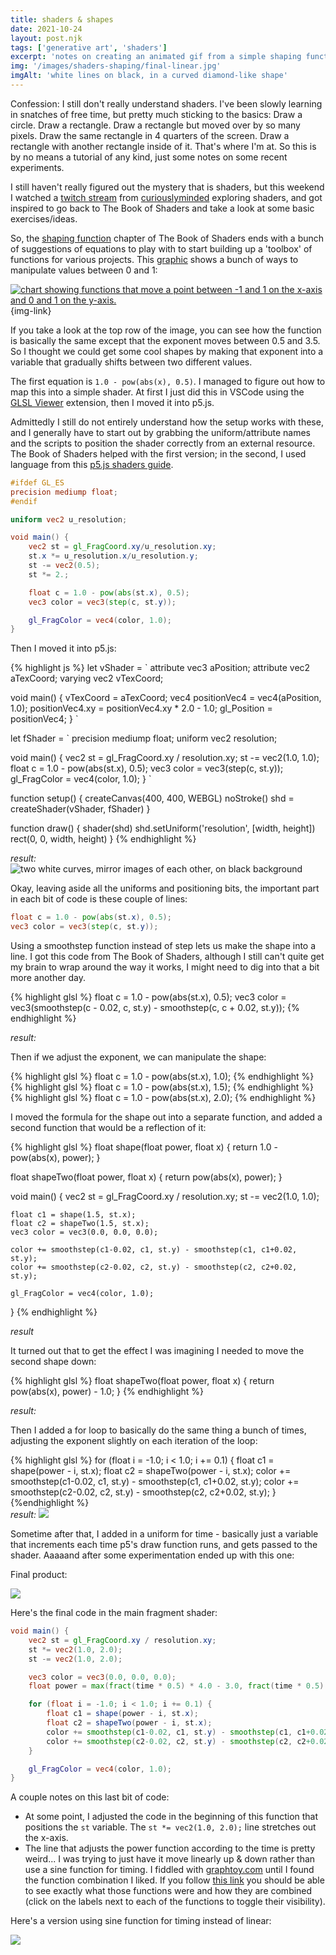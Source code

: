 ```yaml
---
title: shaders & shapes
date: 2021-10-24
layout: post.njk
tags: ['generative art', 'shaders']
excerpt: 'notes on creating an animated gif from a simple shaping function'
img: '/images/shaders-shaping/final-linear.jpg'
imgAlt: 'white lines on black, in a curved diamond-like shape'
---
```


Confession: I still don't really understand shaders. I've been slowly learning in snatches of free time, but pretty much sticking to the basics: Draw a circle. Draw a rectangle. Draw a rectangle but moved over by so many pixels. Draw the same rectangle in 4 quarters of the screen. Draw a rectangle with another rectangle inside of it. That's where I'm at. So this is by no means a tutorial of any kind, just some notes on some recent experiments.

I still haven't really figured out the mystery that is shaders, but this weekend I watched a [twitch stream](https://www.twitch.tv/videos/1184743691) from [curiouslyminded](https://www.curiouslyminded.xyz/) exploring shaders, and got inspired to go back to The Book of Shaders and take a look at some basic exercises/ideas.

So, the [shaping function](https://thebookofshaders.com/05/) chapter of The Book of Shaders ends with a bunch of suggestions of equations to play with to start building up a 'toolbox' of functions for various projects. This [graphic](http://www.kynd.info/) shows a bunch of ways to manipulate values between 0 and 1:

[![chart showing functions that move a point between -1 and 1 on the x-axis and 0 and 1 on the y-axis.](/images/shaders-shaping/shaders-kynd.png)](/images/shaders-shaping/shaders-kynd.png){img-link}

If you take a look at the top row of the image, you can see how the function is basically the same except that the exponent moves between 0.5 and 3.5. So I thought we could get some cool shapes by making that exponent into a variable that gradually shifts between two different values.

The first equation is `1.0 - pow(abs(x), 0.5)`. I managed to figure out how to map this into a simple shader. At first I just did this in VSCode using the [GLSL Viewer](https://marketplace.visualstudio.com/items?itemName=circledev.glsl-canvas) extension, then I moved it into p5.js.

Admittedly I still do not entirely understand how the setup works with these, and I generally have to start out by grabbing the uniform/attribute names and the scripts to position the shader correctly from an external resource. The Book of Shaders helped with the first version; in the second, I used language from this [p5.js shaders guide](https://itp-xstory.github.io/p5js-shaders/#/).

```glsl
#ifdef GL_ES
precision mediump float;
#endif

uniform vec2 u_resolution;

void main() {
    vec2 st = gl_FragCoord.xy/u_resolution.xy;
    st.x *= u_resolution.x/u_resolution.y;
    st -= vec2(0.5);
    st *= 2.;

    float c = 1.0 - pow(abs(st.x), 0.5);
    vec3 color = vec3(step(c, st.y));

    gl_FragColor = vec4(color, 1.0);
}
```

Then I moved it into p5.js:

<div class="code-img">

{% highlight js %}
let vShader = `
attribute vec3 aPosition;
attribute vec2 aTexCoord;
varying vec2 vTexCoord;

void main() {
vTexCoord = aTexCoord;
vec4 positionVec4 = vec4(aPosition, 1.0);
positionVec4.xy = positionVec4.xy \* 2.0 - 1.0;
gl_Position = positionVec4;
}
`

let fShader = `
precision mediump float;
uniform vec2 resolution;

void main() {
vec2 st = gl_FragCoord.xy / resolution.xy;
st -= vec2(1.0, 1.0);
float c = 1.0 - pow(abs(st.x), 0.5);
vec3 color = vec3(step(c, st.y));
gl_FragColor = vec4(color, 1.0);
}
`

function setup() {
createCanvas(400, 400, WEBGL)
noStroke()
shd = createShader(vShader, fShader)
}

function draw() {
shader(shd)
shd.setUniform('resolution', [width, height])
rect(0, 0, width, height)
}
{% endhighlight %}

<div class='img-col'>
<em>result: </em>
<img src="/images/shaders-shaping/shader1.png" alt="two white curves, mirror images of each other, on black background"  />
</div>

</div>

Okay, leaving aside all the uniforms and positioning bits, the important part in each bit of code is these couple of lines:

```glsl
float c = 1.0 - pow(abs(st.x), 0.5);
vec3 color = vec3(step(c, st.y));
```

Using a smoothstep function instead of step lets us make the shape into a line. I got this code from The Book of Shaders, although I still can't quite get my brain to wrap around the way it works, I might need to dig into that a bit more another day.

<div class="code-img">

{% highlight glsl %}
float c = 1.0 - pow(abs(st.x), 0.5);
vec3 color = vec3(smoothstep(c - 0.02, c, st.y) - smoothstep(c, c + 0.02, st.y));
{% endhighlight %}

<div class='img-col'>
<em>result: </em>
<img src="/images/shaders-shaping/shader2.png" alt="" />
</div>
</div>

Then if we adjust the exponent, we can manipulate the shape:

<div class="code-imgs-columns">

<div class="column">
{% highlight glsl %}
float c = 1.0 - pow(abs(st.x), 1.0);
{% endhighlight %}
<img src="/images/shaders-shaping/shader3.png" alt="" />

</div>

<div class="column">
{% highlight glsl %}
float c = 1.0 - pow(abs(st.x), 1.5);
{% endhighlight %}
<img src="/images/shaders-shaping/shader4.png" alt="" />

</div>

<div class="column">
{% highlight glsl %}
float c = 1.0 - pow(abs(st.x), 2.0);
{% endhighlight %}
<img src="/images/shaders-shaping/shader5.png" alt="" />
</div>

</div>

I moved the formula for the shape out into a separate function, and added a second function that would be a reflection of it:

<div class="code-img">
{% highlight glsl %}
float shape(float power, float x) {
	return  1.0 - pow(abs(x), power);
}

float shapeTwo(float power, float x) {
    return pow(abs(x), power);
}

void main() {
vec2 st = gl_FragCoord.xy / resolution.xy;
st -= vec2(1.0, 1.0);

    float c1 = shape(1.5, st.x);
    float c2 = shapeTwo(1.5, st.x);
    vec3 color = vec3(0.0, 0.0, 0.0);

    color += smoothstep(c1-0.02, c1, st.y) - smoothstep(c1, c1+0.02, st.y);
    color += smoothstep(c2-0.02, c2, st.y) - smoothstep(c2, c2+0.02, st.y);

    gl_FragColor = vec4(color, 1.0);

}
{% endhighlight %}
<div class='img-col'>
<em>result</em>
<img src="/images/shaders-shaping/shader-reflect1.png" alt="" />
</div>
</div>

It turned out that to get the effect I was imagining I needed to move the second shape down:

<div class="code-img">

{% highlight glsl %}
float shapeTwo(float power, float x) {
    return pow(abs(x), power) - 1.0;
}
{% endhighlight %}
<div class='img-col'>
<em>result: </em>
<img src="/images/shaders-shaping/shader-reflect2.png" alt="" />
</div>
</div>

Then I added a for loop to basically do the same thing a bunch of times, adjusting the exponent slightly on each iteration of the loop:

<div class="code-img">
{% highlight glsl %}
for (float i = -1.0; i < 1.0; i += 0.1) {
    float c1 = shape(power - i, st.x);
    float c2 = shapeTwo(power - i, st.x);
    color += smoothstep(c1-0.02, c1, st.y) - smoothstep(c1, c1+0.02, st.y);
    color += smoothstep(c2-0.02, c2, st.y) - smoothstep(c2, c2+0.02, st.y);
}
{%endhighlight %}
<div class='img-col'>
<em>result: </em>
<img src="/images/shaders-shaping/shader-loop.png"  />
</div>
</div>

Sometime after that, I added in a uniform for time - basically just a variable that increments each time p5's draw function runs, and gets passed to the shader. Aaaaand after some experimentation ended up with this one: 

Final product:

![](/images/shaders-shaping/final-linear.gif)

Here's the final code in the main fragment shader:

```glsl
void main() {
	vec2 st = gl_FragCoord.xy / resolution.xy;
	st *= vec2(1.0, 2.0);
	st -= vec2(1.0, 2.0);

	vec3 color = vec3(0.0, 0.0, 0.0);
	float power = max(fract(time * 0.5) * 4.0 - 3.0, fract(time * 0.5) * -4.0 + 1.0);

	for (float i = -1.0; i < 1.0; i += 0.1) {
		float c1 = shape(power - i, st.x);
		float c2 = shapeTwo(power - i, st.x);
		color += smoothstep(c1-0.02, c1, st.y) - smoothstep(c1, c1+0.02, st.y);
		color += smoothstep(c2-0.02, c2, st.y) - smoothstep(c2, c2+0.02, st.y);
	}

	gl_FragColor = vec4(color, 1.0);
}
```

A couple notes on this last bit of code:

-   At some point, I adjusted the code in the beginning of this function that positions the `st` variable. The `st *= vec2(1.0, 2.0);` line stretches out the x-axis.
-   The line that adjusts the power function according to the time is pretty weird... I was trying to just have it move linearly up & down rather than use a sine function for timing. I fiddled with [graphtoy.com](https://graphtoy.com) until I found the function combination I liked. If you follow [this link](<https://graphtoy.com/?f1(x,t)=fract(x*0.5)*-4.0+1.0&v1=false&f2(x,t)=fract(x*0.5)*4.0-3.0&v2=false&f3(x,t)=max(f1(x),f2(x))&v3=true&f4(x,t)=&v4=false&f5(x,t)=&v5=false&f6(x,t)=&v6=false&grid=true&coords=0,0,4.205926793776717>) you should be able to see exactly what those functions were and how they are combined (click on the labels next to each of the functions to toggle their visibility).

Here's a version using sine function for timing instead of linear:

![](/images/shaders-shaping/final-sine.gif)
